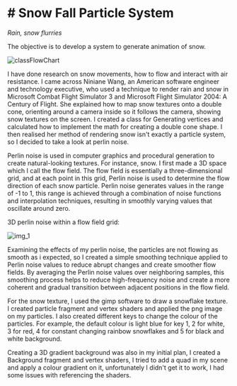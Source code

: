 # # Snow Fall Particle System 

_Rain, snow flurries_

The objective is to develop a system to generate animation of snow.


![classFlowChart](https://github.com/NCCA/cfgaa24programingassignment-JakeHo0310/assets/160144686/01a674ad-63a0-48ef-bfa6-f81165dcd324)




I have done research on snow movements, how to flow and interact with air resistance. 
I came across Niniane Wang, an American software engineer and technology executive, who used a technique 
to render rain and snow in Microsoft Combat Flight Simulator 3 and Microsoft Flight Simulator 2004: A Century of Flight.
She explained how to map snow textures onto a double cone, orienting around a camera inside so it follows the camera,
showing snow textures on the screen. I created a class for Generating vertices and calculated how to implement the math 
for creating a double cone shape. I then realised her method of rendering snow isn't exactly a particle system, so I 
decided to take a look at perlin noise.

Perlin noise is used in computer graphics and procedural generation to create natural-looking textures. For instance, 
snow. I first made a 3D space which I call the flow field. The flow field is essentially a three-dimensional grid, and
at each point in this grid, Perlin noise is used to determine the flow direction of each snow particle. Perlin noise 
generates values in the range of -1 to 1, this range is achieved through a combination of noise functions and 
interpolation techniques, resulting in smoothly varying values that oscillate around zero.

3D perlin noise within a flow field grid:

![img_1](https://github.com/NCCA/cfgaa24programingassignment-JakeHo0310/assets/160144686/9a785791-4648-4d80-b884-b28ee46caa0a)


Examining the effects of my perlin noise, the particles are not flowing as smooth as i expected, so I created a simple
smoothing technique applied to Perlin noise values to reduce abrupt changes and create smoother flow fields. 
By averaging the Perlin noise values over neighboring samples, this smoothing process helps to reduce high-frequency 
noise and create a more coherent and gradual transition between adjacent positions in the flow field.

For the snow texture, I used the gimp software to draw a snowflake texture. I created particle fragment and vertex 
shaders and applied the png image on my particles. I also created different keys to change the colour of the particles.
For example, the default colour is light blue for key 1, 2 for white, 3 for red, 4 for constant changing rainbow 
snowflakes and 5 for black and white background.

Creating a 3D gradient background was also in my initial plan, I created a Background fragment and vertex shaders, I
tried to add a quad in my scene and apply a colour gradient on it, unfortunately I didn't get it to work, I had some 
issues with referencing the shaders.

